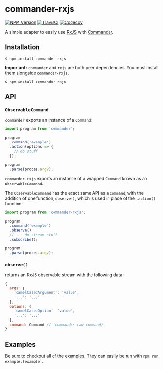 # commander-rxjs

[![NPM Version](https://img.shields.io/npm/v/commander-rxjs.svg?style=flat-square)](https://www.npmjs.com/package/commander-rxjs)
[![TravisCI](https://img.shields.io/travis/nickbreaton/commander-rxjs/master.svg?style=flat-square)](https://travis-ci.org/nickbreaton/commander-rxjs)
[![Codecov](https://img.shields.io/codecov/c/github/nickbreaton/commander-rxjs.svg?style=flat-square)](https://codecov.io/gh/nickbreaton/commander-rxjs)

<!-- START_DESCRIPTION -->

A simple adapter to easily use [RxJS](https://github.com/ReactiveX/RxJS) with [Commander](https://github.com/tj/commander.js).

<!-- END_DESCRIPTION -->

## Installation

```
$ npm install commander-rxjs
```

**Important:** `commander` and `rxjs` are both peer dependencies. You must install them alongside `commander-rxjs`.

```
$ npm install commander rxjs
```

## API

### `ObservableCommand`

`commander` exports an instance of a `Command`:

```js
import program from 'commander';

program
  .command('example')
  .action(options => {
    // do stuff
  });

program
  .parse(proces.argv);
```

`commander-rxjs` exports an instance of a wrapped `Command` known as an `ObservableCommand`.

The `ObservableCommand` has the exact same API as a `Command`, with the addition of one function, `observe()`, which is used in place of the `.action()` function:

```js
import program from 'commander-rxjs';

program
  .command('example')
  .observe()
  // ... do stream stuff
  .subscribe();

program
  .parse(proces.argv);
```

### `observe()`

returns an RxJS observable stream with the following data:

```js
{
  args: {
    'camelCasedArgument': 'value',
    '...': '...'
  },
  options: {
    'camelCasedOption': 'value',
    '...': '...'
  },
  command: Command // (commander raw command)
}
```

## Examples

Be sure to checkout all of the [examples](https://github.com/nickbreaton/commander-rxjs/tree/master/examples). They can easily be run with `npm run example:[example]`.

